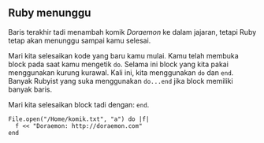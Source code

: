 ## Ruby menunggu

Baris terakhir tadi menambah komik *Doraemon* ke dalam jajaran, tetapi Ruby tetap akan menunggu sampai kamu selesai.

Mari kita selesaikan kode yang baru kamu mulai. Kamu telah membuka block pada saat kamu mengetik `do`. Selama ini block yang kita pakai menggunakan kurung kurawal. Kali ini, kita menggunakan `do` dan `end`. Banyak Rubyist yang suka menggunakan `do...end` jika block memiliki banyak baris.

Mari kita selesaikan block tadi dengan: `end`.

```
File.open("/Home/komik.txt", "a") do |f|
  f << "Doraemon: http://doraemon.com"
end
```
